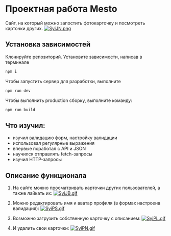 # Проектная работа Mesto
Сайт, на который можно запостить фотокарточку и посмотреть карточки других.
[![SyiJN.png](https://s11.gifyu.com/images/SyiJN.png)](https://gifyu.com/image/SyiJN)

## Установка зависимостей
Клонируйте репозиторий. Установите зависимости, написав в терминале
```sh
npm i
```

Чтобы запустить сервер для разработки, выполните
```sh
npm run dev
```

Чтобы выполнить production сборку, выполните команду: 
```sh
npm run build
```
## Что изучил:
- изучил валидацию форм, настройку валидации
- использовал регулярные выражения
- впервые поработал с API и JSON
- научился отправлять fetch-запросы
- изучил HTTP-запросы

## Описание функционала
1) На сайте можно просматривать карточки других пользователей, а также лайкать их:
[![SyiJB.gif](https://s11.gifyu.com/images/SyiJB.gif)](https://gifyu.com/image/SyiJB)

2) Можно редактировать имя и аватар профиля (в формах настроена валидация):
[![SyiPS.gif](https://s1.gifyu.com/images/SyiPS.gif)](https://gifyu.com/image/SyiPS)

3) Возможно загрузить собственную карточку с описанием:
[![SyiPL.gif](https://s11.gifyu.com/images/SyiPL.gif)](https://gifyu.com/image/SyiPL)

4) И удалить свои карточки:
[![SyiPN.gif](https://s11.gifyu.com/images/SyiPN.gif)](https://gifyu.com/image/SyiPN)
